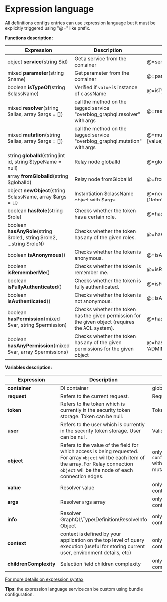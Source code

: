 Expression language
===================

All definitions configs entries can use expression language but it must be explicitly triggered using "@=" like prefix.

**Functions description:**

Expression | Description | Usage | Alias
---------- | ----------- | ----- | -----
object **service**(string $id) | Get a service from the container | @=service('my_service').customMethod() | serv
mixed **parameter**(string $name) | Get parameter from the container | @=parameter('kernel.debug') | param
boolean **isTypeOf**(string $className) | Verified if `value` is instance of className | @=isTypeOf('AppBundle\\User\\User') |
mixed **resolver**(string $alias, array $args = []) | call the method on the tagged service "overblog_graphql.resolver" with args | @=resolver('blog_by_id', [value['blogID']] | res
mixed **mutation**(string $alias, array $args = []) | call the method on the tagged service "overblog_graphql.mutation" with args | @=mutation('remove_post_from_community', [value]) | mut
string **globalId**(string\|int id, string $typeName = null) | Relay node globalId | @=globalId(15, 'User') |
array **fromGlobalId**(string $globalId) | Relay node fromGlobalId | @=fromGlobalId('QmxvZzox') |
object **newObject**(string $className, array $args = []) | Instantiation $className object with $args | @=newObject('AppBundle\\User\\User', ['John', 15]) |
boolean **hasRole**(string $role) | Checks whether the token has a certain role. | @=hasRole('ROLE_API') |
boolean **hasAnyRole**(string $role1, string $role2, ...string $roleN) | Checks whether the token has any of the given roles. | @=hasAnyRole('ROLE_API', 'ROLE_ADMIN') |
boolean **isAnonymous**() | Checks whether the token is anonymous. | @=isAnonymous() |
boolean **isRememberMe**() | Checks whether the token is remember me. | @=isRememberMe() |
boolean **isFullyAuthenticated**() | Checks whether the token is fully authenticated. | @=isFullyAuthenticated() |
boolean **isAuthenticated**() | Checks whether the token is not anonymous. | @=isAuthenticated() |
boolean **hasPermission**(mixed $var, string $permission) | Checks whether the token has the given permission for the given object (requires the ACL system). | @=hasPermission(object, 'OWNER') |
boolean **hasAnyPermission**(mixed $var, array $permissions) | Checks whether the token has any of the given permissions for the given object | @=hasAnyPermission(object, ['OWNER', 'ADMIN']) |

**Variables description:**

Expression | Description | Scope
---------- | ----------- | --------
**container** | DI container | global
**request** | Refers to the current request. | Request
**token** | Refers to the token which is currently in the security token storage. Token can be null. | Token
**user** | Refers to the user which is currently in the security token storage. User can be null. | Valid Token
**object** | Refers to the value of the field for which access is being requested. For array `object` will be each item of the array. For Relay connection `object` will be the node of each connection edges. | only available for `config.fields.*.access` with query operation or mutation payload type.
**value** | Resolver value | only available in resolve context 
**args** | Resolver args array | only available in resolve context 
**info** | Resolver GraphQL\Type\Definition\ResolveInfo Object | only available in resolve context
**context** | context is defined by your application on the top level of query execution (useful for storing current user, environment details, etc) | only available in resolve context
**childrenComplexity** | Selection field children complexity | only available in complexity context

[For more details on expression syntax](http://symfony.com/doc/current/components/expression_language/syntax.html)

**Tips**: the expression language service can be custom using bundle configuration.
